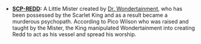 - **[SCP-REDD](https://villains.fandom.com/wiki/Mr._Redd "Mr. Redd"):** A Little Mister created by [Dr. Wondertainment](https://hero.fandom.com/wiki/Dr._Wondertainment "w:c:hero:Dr. Wondertainment"), who has been possessed by the Scarlet King and as a result became a murderous psychopath. According to Pico Wilson who was raised and taught by the Mister, the King manipulated Wondertainment into creating Redd to act as his vessel and spread his worship.